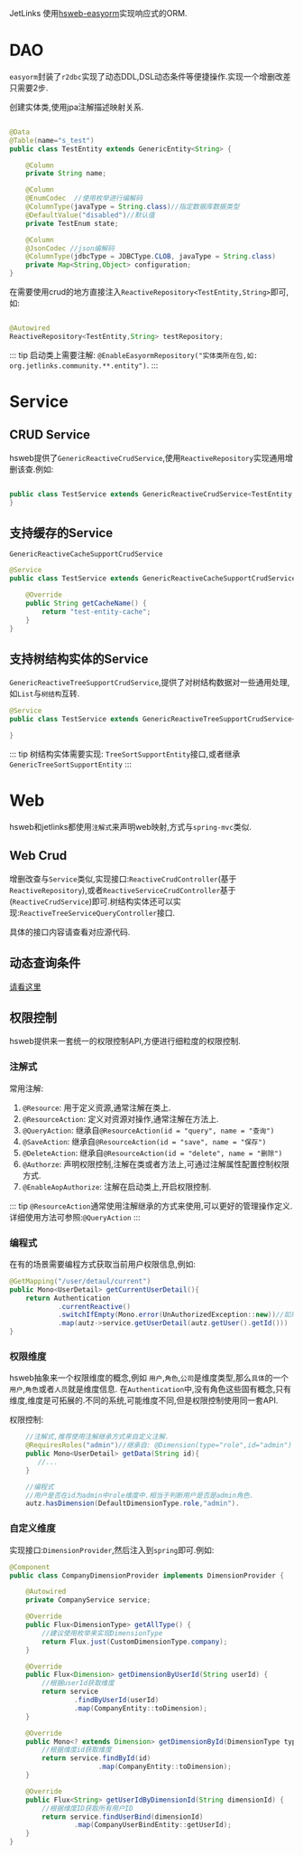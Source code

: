 
JetLinks 使用[hsweb-easyorm](https://github.com/hs-web/hsweb-easy-orm)实现响应式的ORM. 

# DAO

`easyorm`封装了`r2dbc`实现了动态DDL,DSL动态条件等便捷操作.实现一个增删改差只需要2步.

创建实体类,使用jpa注解描述映射关系.

```java

@Data
@Table(name="s_test")
public class TestEntity extends GenericEntity<String> {

    @Column
    private String name;

    @Column
    @EnumCodec  //使用枚举进行编解码
    @ColumnType(javaType = String.class)//指定数据库数据类型
    @DefaultValue("disabled")//默认值
    private TestEnum state;

    @Column
    @JsonCodec //json编解码
    @ColumnType(jdbcType = JDBCType.CLOB, javaType = String.class)
    private Map<String,Object> configuration;
}

```

在需要使用crud的地方直接注入`ReactiveRepository<TestEntity,String>`即可,如:

```java

@Autowired
ReactiveRepository<TestEntity,String> testRepository;

```

::: tip
启动类上需要注解: `@EnableEasyormRepository("实体类所在包,如: org.jetlinks.community.**.entity")`.
:::

# Service

## CRUD Service
hsweb提供了`GenericReactiveCrudService`,使用`ReactiveRepository`实现通用增删该查.例如:

```java

public class TestService extends GenericReactiveCrudService<TestEntity,String>{
}

```

## 支持缓存的Service

`GenericReactiveCacheSupportCrudService`

```java
@Service
public class TestService extends GenericReactiveCacheSupportCrudService<TestEntity, String> {

    @Override
    public String getCacheName() {
        return "test-entity-cache";
    }
}
```

## 支持树结构实体的Service

`GenericReactiveTreeSupportCrudService`,提供了对树结构数据对一些通用处理,如`List`与`树结构`互转.

```java
@Service
public class TestService extends GenericReactiveTreeSupportCrudService<TestEntity, String> {

}
```

::: tip
树结构实体需要实现: `TreeSortSupportEntity`接口,或者继承`GenericTreeSortSupportEntity`
:::

# Web

hsweb和jetlinks都使用`注解式`来声明web映射,方式与`spring-mvc`类似.

## Web Crud

增删改查与`Service`类似,实现接口:`ReactiveCrudController`(基于`ReactiveRepository`),或者`ReactiveServiceCrudController`基于(`ReactiveCrudService`)即可.树结构实体还可以实现:`ReactiveTreeServiceQueryController`接口.

具体的接口内容请查看对应源代码.

## 动态查询条件

[请看这里](interface-guide/query-param.md)

## 权限控制

hsweb提供来一套统一的权限控制API,方便进行细粒度的权限控制.

### 注解式

常用注解:

1. `@Resource`: 用于定义资源,通常注解在类上.
2. `@ResourceAction`: 定义对资源对操作,通常注解在方法上.
3. `@QueryAction`: 继承自`@ResourceAction(id = "query", name = "查询")`
4. `@SaveAction`: 继承自`@ResourceAction(id = "save", name = "保存")`
5. `@DeleteAction`: 继承自`@ResourceAction(id = "delete", name = "删除")`
6. `@Authorze`: 声明权限控制,注解在类或者方法上,可通过注解属性配置控制权限方式.
7. `@EnableAopAuthorize`: 注解在启动类上,开启权限控制.

::: tip
`@ResourceAction`通常使用注解继承的方式来使用,可以更好的管理操作定义.详细使用方法可参照:`@QueryAction`
:::


### 编程式

在有的场景需要编程方式获取当前用户权限信息,例如:

```java
@GetMapping("/user/detaul/current")
public Mono<UserDetail> getCurrentUserDetail(){
    return Authentication
            .currentReactive()
            .switchIfEmpty(Mono.error(UnAuthorizedException::new))//如果没有用户信息则抛出异常
            .map(autz->service.getUserDetail(autz.getUser().getId()))
}
```

### 权限维度

hsweb抽象来一个权限维度的概念,例如 `用户`,`角色`,`公司`是维度类型,那么`具体`的一个`用户`,`角色`或者`人员`就是维度信息.
在`Authentication`中,没有角色这些固有概念,只有维度,维度是可拓展的.不同的系统,可能维度不同,但是权限控制使用同一套API.

权限控制:

```java
    //注解式,推荐使用注解继承方式来自定义注解.
    @RequiresRoles("admin")//继承自: @Dimension(type="role",id="admin")
    public Mono<UserDetail> getData(String id){
       //...
    }

    //编程式
    //用户是否在id为admin中role维度中.相当于判断用户是否是admin角色.
    autz.hasDimension(DefaultDimensionType.role,"admin").
```

### 自定义维度

实现接口:`DimensionProvider`,然后注入到`spring`即可.例如:

```java
@Component
public class CompanyDimensionProvider implements DimensionProvider {

    @Autowired
    private CompanyService service;

    @Override
    public Flux<DimensionType> getAllType() {
        //建议使用枚举来实现DimensionType
        return Flux.just(CustomDimensionType.company);
    }

    @Override
    public Flux<Dimension> getDimensionByUserId(String userId) {
        //根据userId获取维度
        return service
                .findByUserId(userId)
                .map(CompanyEntity::toDimension);
    }

    @Override
    public Mono<? extends Dimension> getDimensionById(DimensionType type, String id) {
        //根据维度id获取维度
        return service.findById(id)
                      .map(CompanyEntity::toDimension);
    }

    @Override
    public Flux<String> getUserIdByDimensionId(String dimensionId) {
        //根据维度ID获取所有用户ID
        return service.findUserBind(dimensionId)
                .map(CompanyUserBindEntity::getUserId);
    }
}
```

